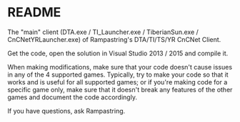 # README #

The "main" client (DTA.exe / TI_Launcher.exe / TiberianSun.exe / CnCNetYRLauncher.exe) of Rampastring's DTA/TI/TS/YR CnCNet Client.

Get the code, open the solution in Visual Studio 2013 / 2015 and compile it.

When making modifications, make sure that your code doesn't cause issues in any of the 4 supported games. Typically, try to make your code so that it works and is useful for all supported games; or if you're making code for a specific game only, make sure that it doesn't break any features of the other games and document the code accordingly.

If you have questions, ask Rampastring.